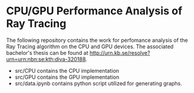 # CPU/GPU Performance Analysis of Ray Tracing
The following repository contains the work for perfomance analysis of the Ray Tracing algorithm on the CPU and GPU devices. The associated bachelor's thesis can be found at http://urn.kb.se/resolve?urn=urn:nbn:se:kth:diva-320188.

- src/CPU contains the CPU implementation
- src/GPU contains the GPU implementation
- src/data.ipynb contains python script utilized for generating graphs.
